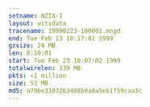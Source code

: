 ```yaml
---
setname: NZIX-I
layout: witsdata
tracename: 19990223-100001.mngd
end: Tue Feb 23 10:17:02 1999
gzsize: 24 MB
len: 0:10:01
start: Tue Feb 23 10:07:02 1999
totalwirelen: 339 MB
pkts: <1 million
size: 53 MB
md5: a79be3303263488b9a8a5eb1f59caa3c
---
```

